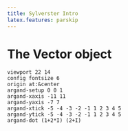```yaml
---
title: Sylverster Intro
latex.features: parskip
---
```



# The Vector object

```diagram{verbose}
viewport 22 14
config fontsize 6
origin at:&center
argand-setup 0 0 1
argand-xaxis -11 11
argand-yaxis -7 7
argand-xtick -5 -4 -3 -2 -1 1 2 3 4 5
argand-ytick -5 -4 -3 -2 -1 1 2 3 4 5
argand-dot (1+2*I) (2+I)
```

